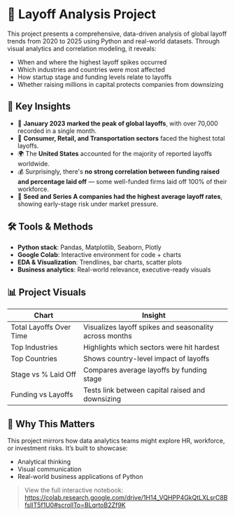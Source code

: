 # 🧠 Layoff Analysis Project

This project presents a comprehensive, data-driven analysis of global layoff trends from 2020 to 2025 using Python and real-world datasets.
Through visual analytics and correlation modeling, it reveals:
- When and where the highest layoff spikes occurred
- Which industries and countries were most affected
- How startup stage and funding levels relate to layoffs
- Whether raising millions in capital protects companies from downsizing

## 🎯 Key Insights

- 🔺 **January 2023 marked the peak of global layoffs**, with over 70,000 recorded in a single month.
- 🏢 **Consumer, Retail, and Transportation sectors** faced the highest total layoffs.
- 🌍 The **United States** accounted for the majority of reported layoffs worldwide.
- 💰 Surprisingly, there's **no strong correlation between funding raised and percentage laid off** — some well-funded firms laid off 100% of their workforce.
- 🧪 **Seed and Series A companies had the highest average layoff rates**, showing early-stage risk under market pressure.

## 🛠️ Tools & Methods

- **Python stack**: Pandas, Matplotlib, Seaborn, Plotly
- **Google Colab**: Interactive environment for code + charts
- **EDA & Visualization**: Trendlines, bar charts, scatter plots
- **Business analytics**: Real-world relevance, executive-ready visuals

## 📊 Project Visuals

| Chart                  | Insight                                                |
|------------------------|--------------------------------------------------------|
| Total Layoffs Over Time| Visualizes layoff spikes and seasonality across months |
| Top Industries         | Highlights which sectors were hit hardest              |
| Top Countries          | Shows country-level impact of layoffs                  |
| Stage vs % Laid Off    | Compares average layoffs by funding stage              |
| Funding vs Layoffs     | Tests link between capital raised and downsizing       |

## 💼 Why This Matters

This project mirrors how data analytics teams might explore HR, workforce, or investment risks. It’s built to showcase:
- Analytical thinking
- Visual communication
- Real-world business applications of Python

> View the full interactive notebook: https://colab.research.google.com/drive/1H14_VQHPP4GkQtLXLsrC8BfsIlT5f1U0#scrollTo=BLqrtoB2Zf9K


